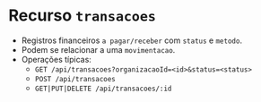 # Recurso `transacoes`

- Registros financeiros `a pagar/receber` com `status` e `metodo`.
- Podem se relacionar a uma `movimentacao`.
- Operações típicas:
  - `GET /api/transacoes?organizacaoId=<id>&status=<status>`
  - `POST /api/transacoes`
  - `GET|PUT|DELETE /api/transacoes/:id`
